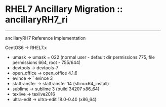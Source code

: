 # RHEL7 Ancillary Migration :: ancillaryRH7_ri  
- - -
ancillaryRH7 Reference Implementation

CentOS6 ->  RHEL7.x

- umask                 ->        umask = 022 (normal user - default dir permissions 775, file permissions 664, root - 755/644) 
- devtools              ->        devtools-7
- open_office           -> 	  open_office 4.1.6
- evince                ->`` 	  evince 3 
- stattransfer          ->        stattransfer 14 (stlinux64_install)
- sublime               ->	  sublime 3 (build 34207 x86_64)
- texlive		->	  texlive2016 
- ultra-edit            ->        ultra-edit 18.0-0.40 (x86_64)
